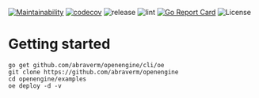 [![Maintainability](https://api.codeclimate.com/v1/badges/bfab0859ff5f47679401/maintainability)](https://codeclimate.com/github/abraverm/openengine/maintainability)
[![codecov](https://codecov.io/gh/abraverm/openengine/branch/master/graph/badge.svg)](https://codecov.io/gh/abraverm/openengine)
![release](https://github.com/abraverm/openengine/workflows/release/badge.svg?event=push)
![lint](https://github.com/abraverm/openengine/workflows/lint/badge.svg?branch=master)
[![Go Report Card](https://goreportcard.com/badge/github.com/abraverm/openengine)](https://goreportcard.com/report/github.com/abraverm/openengine)
![License](https://img.shields.io/github/license/abraverm/openengine?color=green)

# Getting started

```
go get github.com/abraverm/openengine/cli/oe
git clone https://github.com/abraverm/openengine
cd openengine/examples
oe deploy -d -v
```
